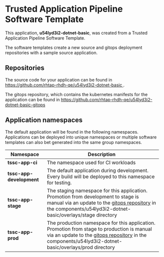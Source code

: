 # Trusted Application Pipeline Software Template

This application, **u54lyd3i2-dotnet-basic**, was created from a Trusted Application Pipeline Software Template.

The software templates create a new source and gitops deployment repositories with a sample source application. 

## Repositories

The source code for your application can be found in [https://github.com/rhtap-rhdh-qe/u54lyd3i2-dotnet-basic ](https://github.com/rhtap-rhdh-qe/u54lyd3i2-dotnet-basic ).
 
The gitops repository, which contains the kubernetes manifests for the application can be found in 
[https://github.com/rhtap-rhdh-qe/u54lyd3i2-dotnet-basic-gitops ](https://github.com/rhtap-rhdh-qe/u54lyd3i2-dotnet-basic-gitops ) 

## Application namespaces 

The default application will be found in the following namespaces. Applications can be deployed into unique namespaces or multiple software templates can also bet generated into the same group namespaces.  

|  Namespace   |  Description   |  
| -------- | -------- |
| **tssc-app-ci** | The namespace used for CI workloads |
| **tssc-app-development** | The default application during development. Every build will be deployed to this namespace for testing. |
| **tssc-app-stage** | The staging namespace for this application. Promotion from development to stage is manual via an update to the [gitops repository](https://github.com/rhtap-rhdh-qe/u54lyd3i2-dotnet-basic-gitops ) in the components/u54lyd3i2-dotnet-basic/overlays/stage directory |
| **tssc-app-prod** | The production namespace for this application. Promotion from stage to production is manual via an update to the [gitops repository](https://github.com/rhtap-rhdh-qe/u54lyd3i2-dotnet-basic-gitops ) in the components/u54lyd3i2-dotnet-basic/overlays/prod directory |